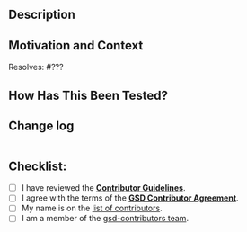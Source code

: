<!-- Please confirm that your work is based on the correct branch. -->
<!-- Bug fixes should based on *maint*. -->
<!-- New features should based on *master*. -->

## Description

<!-- Describe your changes in detail. -->

## Motivation and Context

<!--- Why is this change required? What problem does it solve? -->

<!-- Replace ??? with the issue number that this pull request resolves. -->
Resolves: #???

## How Has This Been Tested?

<!--- Please describe in detail how you tested your changes. -->

## Change log

<!-- Propose a change log entry. -->
```

```

## Checklist:

- [ ] I have reviewed the [**Contributor Guidelines**](https://github.com/glotzerlab/gsd/blob/master/CONTRIBUTING.md).
- [ ] I agree with the terms of the [**GSD Contributor Agreement**](https://github.com/glotzerlab/gsd/blob/master/ContributorAgreement.md).
- [ ] My name is on the [list of contributors](https://github.com/glotzerlab/gsd/blob/master/doc/credits.rst).
- [ ] I am a member of the [gsd-contributors team](https://github.com/orgs/glotzerlab/teams/gsd-contributors/members).
